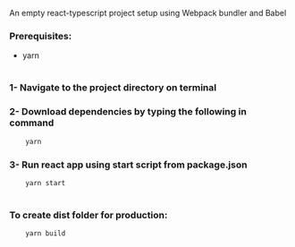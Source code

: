 An empty react-typescript project setup using Webpack bundler and Babel

### Prerequisites:

- yarn


#

### 1- Navigate to the project directory on terminal
### 2- Download dependencies by typing the following in command
```bash 
    yarn
```

### 3- Run react app using start script from package.json
```bash 
    yarn start
```

#

### To create dist folder for production:
```bash 
    yarn build
```